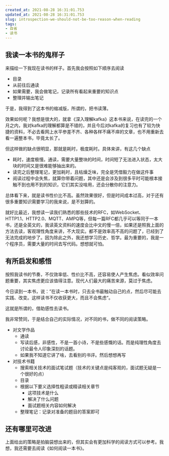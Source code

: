 ```yaml
---
created_at: 2021-08-28 16:31:01.753
updated_at: 2021-08-28 16:31:01.753
slug: introspection-we-should-not-be-too-reason-when-reading 
tags:
- 自省
- 读书
---
```


## 我读一本书的鬼样子

来描绘一下我现在读书的样子。首先我会按照如下顺序去阅读

- 目录
- 从前往后通读
- 如果需要，我会做笔记，记录所有看起来重要的知识点
- 整理并输出笔记

于是，我得到了这本书的缩减版，所谓的，把书读薄。

<!-- more -->

效果如何呢？我想是很大的，就拿《深入理解kafka》这本书来说，在读完的一个月之内，我对kafka的理解都算是不错的，并且今后对kafka的复习也有了较为快捷的资料，不必去看网上水平参差不齐、各种各样不痛不痒的文章，也不用重新去看一遍整本书，毕竟太长了。

但这样做的缺点很明显，那就是耗时，极度耗时。具体来讲，有这几个缺点

- 耗时，速度极慢。通读，需要大量整块的时间，时间短了无法进入状态，太大块的时间又是很难能够抽出来的。
- 读完之后整理笔记，更加耗时，且枯燥乏味，完全是凭借毅力在做这件事
- 阅读过程中会失焦，就算你带着问题，其中还是会涉及到很多平时可能根本接触不到也用不到的知识，它们其实没啥用，还会分散你的注意力。

总体看下来，就是读书性价比不高。虽然效果很好，但是时间成本过高，对于还有很多重要知识需要学习的我来说，是不划算的。

就好比最近，我想读一读我们熟悉的那些技术的RFC，如WebSocket、HTTP1.1、HTTP2.0、MQTT、AMPQ等，但每一篇RFC都几乎可以等同于一本书，还是全英文的，我读英文资料的速度会比中文的慢一倍，如果还是照我上面的方法去读，客观理性角度来讲，不大现实。都不是效率高不高的问题了，已经到了无法完成的地步了。因为除此之外，我还想学习历史、哲学。最为重要的，我是一个程序员，需要大量的时间去写代码。想想就可怕。

## 有所启发和感悟

按照我读书的节奏，不仅效率低、性价比不高，还容易使人产生焦虑。看似效率问题重要，其实焦虑更应该值得注意。现代人们最大的痛苦来源，莫过于焦虑。

今日读到一本书，说：”在读一本书时，只去全书最触动自己的点，然后尽可能去实践、改变。这样读书不仅收获更大，而且不会焦虑“。

这就是所谓的，借助感性去读书。

我非常赞同，于是结合自己的实际情况，对不同的书，做不同的阅读策略。

- 对文学作品
  - 通读
  - 写读后感，非感性，不是一首小诗，不是些感慨的话。而是纯理性角度去讨论最令人印象深刻的话题。
  - 如果我不知道它讲了啥，去看别的书评。然后想想再写
- 对技术书籍
  - 搜索相关技术的面试笔试题（技术的关键点是纯客观的，面试题无疑是一个很好的点）
  - 目录
  - 根据以下要义选择性粗读或精读相关章节
    - 这项技术是什么
    - 解决了什么问题
    - 面试题相关内容如何解决
  - 整理笔记：记录对准备的题目的答案即可

## 还有哪里可改进

上面给出的策略是拍脑袋想出来的，但其实会有更加科学的阅读方式可以参考。我想，我还需要去阅读《如何阅读一本书》。